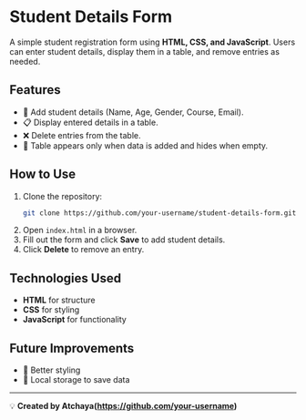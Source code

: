 # Student Details Form

A simple student registration form using **HTML, CSS, and JavaScript**. Users can enter student details, display them in a table, and remove entries as needed.

## Features

- 📝 Add student details (Name, Age, Gender, Course, Email).
- 📋 Display entered details in a table.
- ❌ Delete entries from the table.
- 👀 Table appears only when data is added and hides when empty.

## How to Use

1. Clone the repository:
   ```sh
   git clone https://github.com/your-username/student-details-form.git
   ```
2. Open `index.html` in a browser.
3. Fill out the form and click **Save** to add student details.
4. Click **Delete** to remove an entry.

## Technologies Used

- **HTML** for structure  
- **CSS** for styling  
- **JavaScript** for functionality  

## Future Improvements

- 🎨 Better styling  
- 💾 Local storage to save data  

---

💡 **Created by Atchaya(https://github.com/your-username)**

